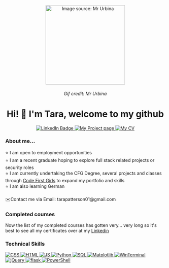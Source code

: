
<div id="header" align="center">
  <img src="https://media.giphy.com/media/v1.Y2lkPTc5MGI3NjExdmNjcHkyN2Z3djYxZ2I0dzdraW1iMDhtZDdqMmNzNmpvczU1amRocSZlcD12MV9pbnRlcm5hbF9naWZfYnlfaWQmY3Q9cw/paTz7UZbPfTZFRYnnB/giphy.gif" width="250" alt="Image source: Mr Urbina"/>
  <h6 align="center" font-size:20px >Gif credit: Mr Urbina</h6>
</div>

<div id="about-me-title" align="center" >
  <h1>Hi! 👋 I'm Tara, welcome to my github </h1>

<div id="badges">
  <a href="https://www.linkedin.com/in/tara-patterson-a2098b195/">
    <img src="https://img.shields.io/badge/LinkedIn-blue?style=for-the-badge&logo=linkedin&logoColor=white" alt="LinkedIn Badge"/>
  </a>
  <a href="">
    <img src="https://img.shields.io/badge/My%20Projects-pink?style=for-the-badge" alt="My Project page"/>
  </a>
  <a href="">
    <img src="https://img.shields.io/badge/My%20CV-violet?style=for-the-badge" alt="My CV"/>
  </a>
</div>
</div>

<div id="about-me">
<h3>About me...</h3>
⭐ I am open to employment opportunities<br>
⭐ I am a recent graduate hoping to explore full stack related projects or security roles<br>
⭐ I am currently undertaking the CFG Degree, several projects and classes through <a href="https://codefirstgirls.com/?utm_medium=ppc&utm_source=adwords">Code First Girls</a> to expand my portfolio and skills <br>
⭐ I am also learning German <br>
<br>
  ✉️Contact me via Email: <a> tarapatterson01@gmail.com </a>
</div>

<div id="completed-course">
<h3>Completed courses</h3>
Now the list of my completed courses has gotten very... very long so it's best to see all my certificates over at my <a href="https://www.linkedin.com/in/tara-patterson-a2098b195/">Linkedin</a>

<div id="technicalSkills">
<h3>Technical Skills</h3>
  <a href="">
    <img src="https://img.shields.io/badge/css3-%231572B6.svg?style=for-the-badge&logo=css3&logoColor=white" alt="CSS"/>
  </a>
<a href="">
    <img src="https://img.shields.io/badge/html5-%23E34F26.svg?style=for-the-badge&logo=html5&logoColor=white" alt="HTML"/>
  </a>
  <a href="">
    <img src="https://img.shields.io/badge/javascript-%23323330.svg?style=for-the-badge&logo=javascript&logoColor=%23F7DF1E" alt="JS"/>
  </a>
  <a href="">
    <img src="https://img.shields.io/badge/python-3670A0?style=for-the-badge&logo=python&logoColor=ffdd54" alt="Python"/>
  </a>
  <a href="">
    <img src="https://img.shields.io/badge/mysql-%2300f.svg?style=for-the-badge&logo=mysql&logoColor=white" alt="SQL"/>
  </a>
  <a href="">
    <img src="https://img.shields.io/badge/Matplotlib-%23ffffff.svg?style=for-the-badge&logo=Matplotlib&logoColor=black" alt="Matplotlib"/>
  </a>
   <a href="">
    <img src="https://img.shields.io/badge/Windows%20Terminal-%234D4D4D.svg?style=for-the-badge&logo=windows-terminal&logoColor=white" alt="WinTerminal"/>
</div>
<div id="technicalSkills2>
  <a href="">
    <img src="https://img.shields.io/badge/jquery-%230769AD.svg?style=for-the-badge&logo=jquery&logoColor=white" alt="jQuery"/>
  </a>
  <a href="">
    <img src="https://img.shields.io/badge/flask-%23000.svg?style=for-the-badge&logo=flask&logoColor=white" alt="flask"/>
  </a>
  </a> <a href="">
    <img src="https://img.shields.io/badge/PowerShell-%235391FE.svg?style=for-the-badge&logo=powershell&logoColor=white" alt="PowerShell"/>
  </a>
  
  </div>
